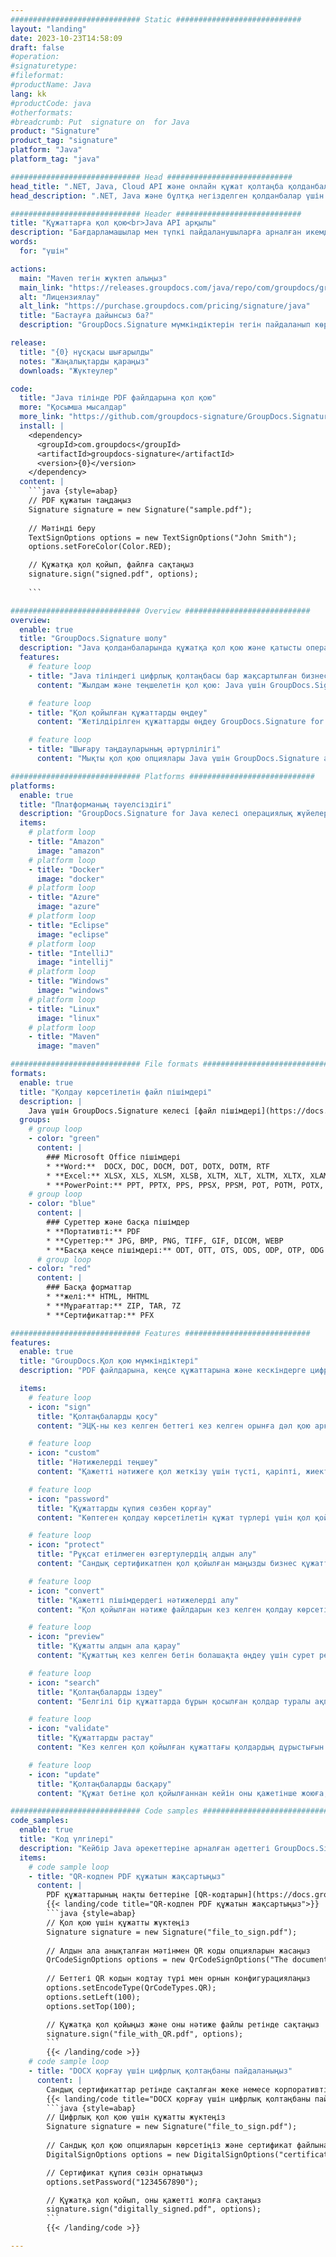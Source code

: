 ```yaml
---
############################# Static ############################
layout: "landing"
date: 2023-10-23T14:58:09
draft: false
#operation: 
#signaturetype: 
#fileformat: 
#productName: Java
lang: kk
#productCode: java
#otherformats: 
#breadcrumb: Put  signature on  for Java
product: "Signature"
product_tag: "signature"
platform: "Java"
platform_tag: "java"

############################# Head ############################
head_title: ".NET, Java, Cloud API және онлайн құжат қолтаңба қолданбалары"
head_description: ".NET, Java және бұлтқа негізделген қолданбалар үшін барлығы бір құжаттың электрондық қолтаңба шешімін алыңыз. Қарапайым апарып тастау мүмкіндігін пайдаланып, жалпы құжат пішіміне онлайн қол қойыңыз"

############################# Header ############################
title: "Құжаттарға қол қою<br>Java API арқылы"
description: "Бағдарламашылар мен түпкі пайдаланушыларға арналған икемді API және қолданбаға негізделген шешімдерді пайдаланып, кез келген платформада сандық құжаттар мен кескіндерге қол қойыңыз."
words:
  for: "үшін"

actions:
  main: "Maven тегін жүктеп алыңыз"
  main_link: "https://releases.groupdocs.com/java/repo/com/groupdocs/groupdocs-signature/"
  alt: "Лицензиялау"
  alt_link: "https://purchase.groupdocs.com/pricing/signature/java"
  title: "Бастауға дайынсыз ба?"
  description: "GroupDocs.Signature мүмкіндіктерін тегін пайдаланып көріңіз немесе лицензия сұраңыз"

release:
  title: "{0} нұсқасы шығарылды"
  notes: "Жаңалықтарды қараңыз"
  downloads: "Жүктеулер"

code:
  title: "Java тілінде PDF файлдарына қол қою"
  more: "Қосымша мысалдар"
  more_link: "https://github.com/groupdocs-signature/GroupDocs.Signature-for-Java"
  install: |
    <dependency>
      <groupId>com.groupdocs</groupId>
      <artifactId>groupdocs-signature</artifactId>
      <version>{0}</version>
    </dependency>
  content: |
    ```java {style=abap}  
    // PDF құжатын таңдаңыз
    Signature signature = new Signature("sample.pdf");
    
    // Мәтінді беру
    TextSignOptions options = new TextSignOptions("John Smith");
    options.setForeColor(Color.RED);

    // Құжатқа қол қойып, файлға сақтаңыз
    signature.sign("signed.pdf", options);
    
    ```

############################# Overview ############################
overview:
  enable: true
  title: "GroupDocs.Signature шолу"
  description: "Java қолданбаларында құжатқа қол қою және қатысты операцияларды орындауға арналған API"
  features:
    # feature loop
    - title: "Java тіліндегі цифрлық қолтаңбасы бар жақсартылған бизнес құжаттары"
      content: "Жылдам және теңшелетін қол қою: Java үшін GroupDocs.Signature PDF файлдары, кескіндер және Office құжаттары үшін сандық қолтаңба опцияларының кең ауқымын ұсынады. Мәтінді, штрих-кодтарды, QR-кодтарды, сандық сертификаттарды, суреттерді немесе жасырын метадеректерді пайдалануға болады. Құжаттарды өңдеу жылдам және тиімді."

    # feature loop
    - title: "Қол қойылған құжаттарды өңдеу"
      content: "Жетілдірілген құжаттарды өңдеу GroupDocs.Signature for Java көмегімен қол қойылған құжаттардағы қуатты операцияларды қамтиды. Әртүрлі пайдалы шарттарды пайдаланып іскери құжаттарға қосылған қолтаңбаларды іздеуге және тексеруге болады. Оған қоса, құжат туралы толық ақпаратқа қол жеткізуге немесе оның беттерінің алдын ала қарау кескіндерін алуға болады."

    # feature loop
    - title: "Шығару таңдауларының әртүрлілігі"
      content: "Мықты қол қою опциялары Java үшін GroupDocs.Signature арқылы қол қойылған құжаттардың шығысын теңшеуге мүмкіндік береді. Кез келген қолтаңбаны кез келген құжат бетінде дәл орналастырып, оның сыртқы түрін әртүрлі жолдармен конфигурациялауға болады. Java API қол қойылған іскери құжаттарды көптеген қолдау көрсетілетін пішімдерде сақтауды қолдайды және оларды құпия сөздермен қорғау опцияларын ұсынады."

############################# Platforms ############################
platforms:
  enable: true
  title: "Платформаның тәуелсіздігі"
  description: "GroupDocs.Signature for Java келесі операциялық жүйелерді, фреймворктарды және пакет менеджерлерін қолдайды"
  items:
    # platform loop
    - title: "Amazon"
      image: "amazon"
    # platform loop
    - title: "Docker"
      image: "docker"
    # platform loop
    - title: "Azure"
      image: "azure"
    # platform loop
    - title: "Eclipse"
      image: "eclipse"
    # platform loop
    - title: "IntelliJ"
      image: "intellij"
    # platform loop
    - title: "Windows"
      image: "windows"
    # platform loop
    - title: "Linux"
      image: "linux"
    # platform loop
    - title: "Maven"
      image: "maven"

############################# File formats ############################
formats:
  enable: true
  title: "Қолдау көрсетілетін файл пішімдері"
  description: |
    Java үшін GroupDocs.Signature келесі [файл пішімдері](https://docs.groupdocs.com/signature/java/supported-document-formats/) бар әрекеттерді қолдайды.
  groups:
    # group loop
    - color: "green"
      content: |
        ### Microsoft Office пішімдері
        * **Word:**  DOCX, DOC, DOCM, DOT, DOTX, DOTM, RTF
        * **Excel:** XLSX, XLS, XLSM, XLSB, XLTM, XLT, XLTM, XLTX, XLAM, SXC, SpreadsheetML
        * **PowerPoint:** PPT, PPTX, PPS, PPSX, PPSM, POT, POTM, POTX, PPTM
    # group loop
    - color: "blue"
      content: |
        ### Суреттер және басқа пішімдер
        * **Портативті:** PDF
        * **Суреттер:** JPG, BMP, PNG, TIFF, GIF, DICOM, WEBP
        * **Басқа кеңсе пішімдері:** ODT, OTT, OTS, ODS, ODP, OTP, ODG
      # group loop
    - color: "red"
      content: |
        ### Басқа форматтар
        * **желі:** HTML, MHTML
        * **Мұрағаттар:** ZIP, TAR, 7Z
        * **Сертификаттар:** PFX

############################# Features ############################
features:
  enable: true
  title: "GroupDocs.Қол қою мүмкіндіктері"
  description: "PDF файлдарына, кеңсе құжаттарына және кескіндерге цифрлық қолтаңбамен қол қою"

  items:
    # feature loop
    - icon: "sign"
      title: "Қолтаңбаларды қосу"
      content: "ЭЦҚ-ны кез келген беттегі кез келген орынға дәл қою арқылы әртүрлі қолдау көрсетілетін қолтаңба түрлерін пайдаланып құжатқа қол қойыңыз."

    # feature loop
    - icon: "custom"
      title: "Нәтижелерді теңшеу"
      content: "Қажетті нәтижеге қол жеткізу үшін түсті, қаріпті, жиекті, айналдыруды және басқа мүмкіндіктерді реттеу арқылы қолтаңба көрінісін теңшеңіз."

    # feature loop
    - icon: "password"
      title: "Құжаттарды құпия сөзбен қорғау"
      content: "Көптеген қолдау көрсетілетін құжат түрлері үшін қол қойылған құжатты құпия сөзбен қорғауға болады."

    # feature loop
    - icon: "protect"
      title: "Рұқсат етілмеген өзгертулердің алдын алу"
      content: "Сандық сертификатпен қол қойылған маңызды бизнес құжаттарын рұқсат етілмеген өзгертулерден қорғаңыз."

    # feature loop
    - icon: "convert"
      title: "Қажетті пішімдердегі нәтижелерді алу"
      content: "Қол қойылған нәтиже файлдарын кез келген қолдау көрсетілетін пішімде оңай алыңыз. Сондай-ақ MS Word құжаттарын PDF форматына еш қиындықсыз түрлендіруге болады."

    # feature loop
    - icon: "preview"
      title: "Құжатты алдын ала қарау"
      content: "Құжаттың кез келген бетін болашақта өңдеу үшін сурет ретінде сақтаңыз."

    # feature loop
    - icon: "search"
      title: "Қолтаңбаларды іздеу"
      content: "Белгілі бір құжаттарда бұрын қосылған қолдар туралы ақпаратты алуға болады."

    # feature loop
    - icon: "validate"
      title: "Құжаттарды растау"
      content: "Кез келген қол қойылған құжаттағы қолдардың дұрыстығын тексеріңіз."

    # feature loop
    - icon: "update"
      title: "Қолтаңбаларды басқару"
      content: "Құжат бетіне қол қойылғаннан кейін оны қажетінше жоюға, жылжытуға немесе жаңартуға болады."

############################# Code samples ############################
code_samples:
  enable: true
  title: "Код үлгілері"
  description: "Кейбір Java әрекеттеріне арналған әдеттегі GroupDocs.Signature жағдайларын пайдаланады"
  items:
    # code sample loop
    - title: "QR-кодпен PDF құжатын жақсартыңыз"
      content: |
        PDF құжаттарының нақты беттеріне [QR-кодтарын](https://docs.groupdocs.com/signature/java/esign-document-with-qr-code-signature/) қосу арқылы бизнес процестерін жақсарту маңызды болуы мүмкін. Java үшін GroupDocs.Signature арқылы QR кодын қосудың мысалы бар.
        {{< landing/code title="QR-кодпен PDF құжатын жақсартыңыз">}}
        ```java {style=abap}
        // Қол қою үшін құжатты жүктеңіз
        Signature signature = new Signature("file_to_sign.pdf");
        
        // Алдын ала анықталған мәтінмен QR коды опцияларын жасаңыз
        QrCodeSignOptions options = new QrCodeSignOptions("The document is approved by John Smith");
        
        // Беттегі QR кодын кодтау түрі мен орнын конфигурациялаңыз
        options.setEncodeType(QrCodeTypes.QR);
        options.setLeft(100);
        options.setTop(100);

        // Құжатқа қол қойыңыз және оны нәтиже файлы ретінде сақтаңыз
        signature.sign("file_with_QR.pdf", options);
        ```
        {{< /landing/code >}}
    # code sample loop
    - title: "DOCX қорғау үшін цифрлық қолтаңбаны пайдаланыңыз"
      content: |
        Сандық сертификаттар ретінде сақталған жеке немесе корпоративтік қолтаңбаларды пайдаланып, [Құжатты қорғауға](https://docs.groupdocs.com/signature/java/esign-document-with-digital-signature/) болады. Сертификатпен қамтамасыз етілген құжаттарды қолды жарамсыз деп өзгертуге болмайды.
        {{< landing/code title="DOCX қорғау үшін цифрлық қолтаңбаны пайдаланыңыз">}}
        ```java {style=abap}   
        // Цифрлық қол қою үшін құжатты жүктеңіз
        Signature signature = new Signature("file_to_sign.pdf");
        
        // Сандық қол қою опцияларын көрсетіңіз және сертификат файлына жолды беріңіз
        DigitalSignOptions options = new DigitalSignOptions("certificate.pfx");

        // Сертификат құпия сөзін орнатыңыз
        options.setPassword("1234567890");

        // Құжатқа қол қойып, оны қажетті жолға сақтаңыз
        signature.sign("digitally_signed.pdf", options);
        ```
        {{< /landing/code >}}

---
```

